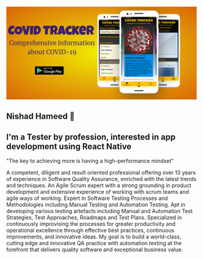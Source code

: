 
![alt text](https://github.com/NishadHameed1982/RN_CovidTracker/blob/master/docs/mycovidtracker_featureimage_001.png)
<!--
**NishadHameed1982/NishadHameed1982** is a ✨ _special_ ✨ repository because its `README.md` (this file) appears on your GitHub profile.

Here are some ideas to get you started:

- 🔭 I’m currently working on ...
- 🌱 I’m currently learning ...
- 👯 I’m looking to collaborate on ...
- 🤔 I’m looking for help with ...
- 💬 Ask me about ...
- 📫 How to reach me: ...
- 😄 Pronouns: ...
- ⚡ Fun fact: ...
-->

## Nishad Hameed 👋
## I'm a Tester by profession, interested in app development using React Native


"The key to achieving more is having a high-performance mindset"

A competent, diligent and result oriented professional offering over 13 years of experience in Software Quality Assurance, enriched with the latest trends and techniques. An Agile Scrum expert with a strong grounding in product development and extensive experience of working with scrum teams and agile ways of working. Expert in Software Testing Processes and Methodologies including Manual Testing and Automation Testing. Apt in developing various testing artefacts including Manual and Automation Test Strategies, Test Approaches, Roadmaps and Test Plans. Specialized in continuously improvising the processes for greater productivity and operational excellence through effective best practices, continuous improvements, and innovative ideas. My goal is to build a world-class, cutting edge and innovative QA practice with automation testing at the forefront that delivers quality software and exceptional business value.
